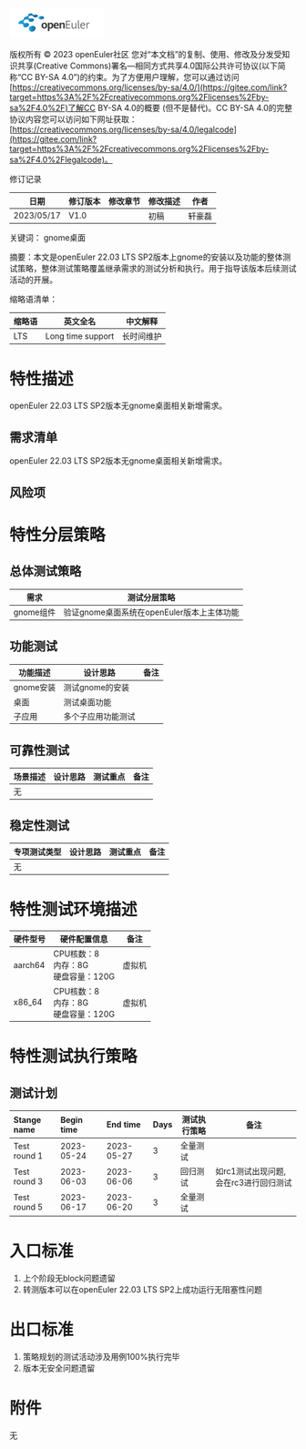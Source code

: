 ![avatar](../../images/openEuler.png)

版权所有 © 2023 openEuler社区
 您对“本文档”的复制、使用、修改及分发受知识共享(Creative Commons)署名—相同方式共享4.0国际公共许可协议(以下简称“CC BY-SA 4.0”)的约束。为了方便用户理解，您可以通过访问[https://creativecommons.org/licenses/by-sa/4.0/](https://gitee.com/link?target=https%3A%2F%2Fcreativecommons.org%2Flicenses%2Fby-sa%2F4.0%2F)了解CC BY-SA 4.0的概要 (但不是替代)。CC BY-SA 4.0的完整协议内容您可以访问如下网址获取：[https://creativecommons.org/licenses/by-sa/4.0/legalcode](https://gitee.com/link?target=https%3A%2F%2Fcreativecommons.org%2Flicenses%2Fby-sa%2F4.0%2Flegalcode)。

修订记录

| 日期 | 修订版本     | 修改章节 | 修改描述 | 作者 |
| ---- | ----------- | -------- | ---- | ---- |
| 2023/05/17 |    V1.0         |          | 初稿 | 轩豪磊 |

关键词： gnome桌面

摘要：本文是openEuler 22.03 LTS SP2版本上gnome的安装以及功能的整体测试策略，整体测试策略覆盖继承需求的测试分析和执行。用于指导该版本后续测试活动的开展。

缩略语清单：

| 缩略语 | 英文全名 | 中文解释 |
| ------ | -------- | -------- |
|  LTS      |  Long time support        |   长时间维护       |


# 特性描述
openEuler 22.03 LTS SP2版本无gnome桌面相关新增需求。

## 需求清单
openEuler 22.03 LTS SP2版本无gnome桌面相关新增需求。

## 风险项

# 特性分层策略
## 总体测试策略

| 需求      | 测试分层策略                               |
| --------- | ------------------------------------------ |
| gnome组件 | 验证gnome桌面系统在openEuler版本上主体功能 |

## 功能测试

| 功能描述  | 设计思路           | 备注 |
| --------- | ------------------ | ---- |
| gnome安装 | 测试gnome的安装    |      |
| 桌面      | 测试桌面功能       |      |
| 子应用    | 多个子应用功能测试 |      |

## 可靠性测试

| 场景描述 | 设计思路 | 测试重点 | 备注 |
| -------- | -------- | -------- | ---- |
| 无       |          |          |      |

## 稳定性测试

| 专项测试类型 | 设计思路 | 测试重点 | 备注 |
| ------------ | -------- | -------- | ---- |
| 无           |          |          |      |

# 特性测试环境描述

| 硬件型号 | 硬件配置信息                             | 备注   |
| -------- | ---------------------------------------- | ------ |
| aarch64  | CPU核数：8<br>内存：8G<br>硬盘容量：120G | 虚拟机 |
| x86_64   | CPU核数：8<br>内存：8G<br>硬盘容量：120G | 虚拟机 |

# 特性测试执行策略

## 测试计划
| Stange name  | Begin time | End time   | Days | 测试执行策略 | 备注                                  |
| :----------- | :--------- | :--------- | ---- | ------------ | ------------------------------------- |
| Test round 1 | 2023-05-24 | 2023-05-27 | 3    | 全量测试     |                                       |
| Test round 3 | 2023-06-03 | 2023-06-06 | 3    | 回归测试     | 如rc1测试出现问题,会在rc3进行回归测试 |
| Test round 5 | 2023-06-17 | 2023-06-20 | 3    | 全量测试     |                                       |

# 入口标准

1. 上个阶段无block问题遗留
2. 转测版本可以在openEuler 22.03 LTS SP2上成功运行无阻塞性问题

# 出口标准

1. 策略规划的测试活动涉及用例100%执行完毕
2. 版本无安全问题遗留

# 附件
无